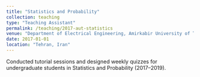 ```yaml
---
title: "Statistics and Probability"
collection: teaching
type: "Teaching Assistant"
permalink: /teaching/2017-aut-statistics
venue: "Department of Electrical Engineering, Amirkabir University of Technology"
date: 2017-01-01
location: "Tehran, Iran"
---
```

Conducted tutorial sessions and designed weekly quizzes for undergraduate students in Statistics and Probability (2017–2019).
